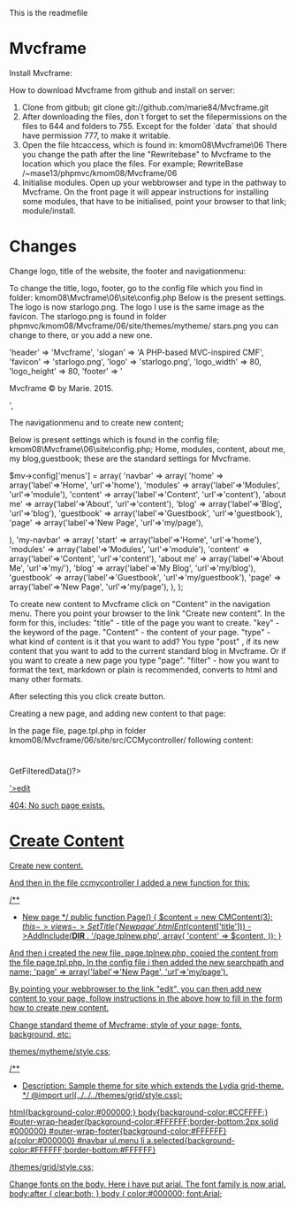 
This is the readmefile

Mvcframe 
========


Install Mvcframe:

How to download Mvcframe from github and install on server:

1. Clone from gitbub; git clone git://github.com/marie84/Mvcframe.git
2. After downloading the files, don´t forget to set the filepermissions on the files to 644 and folders to 755. Except for the 
folder `data´ that should have permission 777, to make it writable.  
3. Open the file htcaccess, which is found in: kmom08\Mvcframe\06 
There you change the path after the line "Rewritebase" to Mvcframe to the location which you place the files. For example; 
RewriteBase /~mase13/phpmvc/kmom08/Mvcframe/06
4. Initialise modules. Open up your webbrowser and type in the pathway to Mvcframe. On the front page it will appear instructions for installing some 
modules, that have to be initialised, point your browser to that link; module/install.  


Changes 
=======

Change logo, title of the website, the footer and navigationmenu:

To change the title, logo, footer, go to the config file which you find in folder: kmom08\Mvcframe\06\site\config.php
Below is the present settings. The logo is now starlogo.png. The logo I use is the same image as the favicon. 
The starlogo.png is found in folder phpmvc/kmom08/Mvcframe/06/site/themes/mytheme/
stars.png you can change to there, or you add a new one. 

'header' => 'Mvcframe',
    'slogan' => 'A PHP-based MVC-inspired CMF',
    'favicon' => 'starlogo.png',
    'logo' => 'starlogo.png',
    'logo_width'  => 80,
    'logo_height' => 80,
    'footer' => '<p>Mvcframe &copy; by Marie. 2015.</p>',
	

The navigationmenu and to create new content;

Below is present settings which is found in the config file; kmom08\Mvcframe\06\site\config.php; Home, modules, content, about me, my blog,guestbook; 
these are the standard settings for Mvcframe. 
 
$mv->config['menus'] = array(
  'navbar' => array(
    'home'      => array('label'=>'Home', 'url'=>'home'),
    'modules'   => array('label'=>'Modules', 'url'=>'module'),
    'content'   => array('label'=>'Content', 'url'=>'content'),
	'about me'  => array('label'=>'About', 'url'=>'content'),
	'blog'      => array('label'=>'Blog', 'url'=>'blog'),
    'guestbook' => array('label'=>'Guestbook', 'url'=>'guestbook'),
	'page' => array('label'=>'New Page', 'url'=>'my/page'),
	
	
    
  ),
  'my-navbar' => array(
    'start'      => array('label'=>'Home', 'url'=>'home'),
	'modules'      => array('label'=>'Modules', 'url'=>'module'),
	'content'      => array('label'=>'Content', 'url'=>'content'),
    'about me'      => array('label'=>'About Me', 'url'=>'my/'),
	'blog'      => array('label'=>'My Blog', 'url'=>'my/blog'),
    'guestbook' => array('label'=>'Guestbook', 'url'=>'my/guestbook'),
	'page' => array('label'=>'New Page', 'url'=>'my/page'),
  ),
);
	
To create new content to Mvcframe click on "Content" in the navigation menu. There you point your browser to the link "Create new content".
In the form for this, includes:
 "title" - title of the page you want to create. 
 "key" - the keyword of the page. 
 "Content" - the content of your page. 
 "type" - what kind of content is it that you want to add? You type "post" , if its new content that you want to add to the current standard blog in 
 Mvcframe. Or if you want to create a new page you type "page". 
 "filter" - how you want to format the text, markdown or plain is recommended, converts to html and many other formats.

After selecting this you click create button. 


Creating a new page, and adding new content to that page: 

In the page file, page.tpl.php in folder kmom08/Mvcframe/06/site/src/CCMycontroller/ 
following content: 

<?php if($content['id']):?>
  <h1><?=esc($content['title'])?></h1>
  <p><?=$content->GetFilteredData()?></p>
  <p class='smaller-text silent'><a href='<?=create_url("content/edit/{$content['id']}")?>'>edit</a> <a href='<?=create_url("content")?>'>
<?php else:?>
  <p>404: No such page exists.</p>
<?php endif;?>

<?php if($content['created']): ?>
  
<?php else: ?>
  <h1>Create Content</h1>
  <p>Create new content.</p>
<?php endif; ?>


And then in the file ccmycontroller I added a new function for this:

   /**
   * New page 
   */
  public function Page() {
    $content = new CMContent(3);
    $this->views->SetTitle('New page'.htmlEnt($content['title']))
                ->AddInclude(__DIR__ . '/page.tplnew.php', array(
                  'content' => $content,
                ));
  }
  
And then i created the new file, page.tplnew.php, copied the content from the file page.tpl.php.
In the config file i then added the new searchpath and name; 
  'page' => array('label'=>'New Page', 'url'=>'my/page'),
  
  
By pointing your webbrowser to the link "edit", you can then add new content to your page, follow instructions in the above how to 
fill in the form how to create new content. 

Change standard theme of Mvcframe; style of your page; fonts, background, etc:

themes/mytheme/style.css; 

/** 
 * Description: Sample theme for site which extends the Lydia grid-theme.
 */
@import url(../../../themes/grid/style.css);

html{background-color:#000000;}
body{background-color:#CCFFFF;}
#outer-wrap-header{background-color:#FFFFFF;border-bottom:2px solid #000000}
#outer-wrap-footer{background-color:#FFFFFF}
a{color:#000000}
#navbar ul.menu li a.selected{background-color:#FFFFFF;border-bottom:#FFFFFF}

/themes/grid/style.css; 

Change fonts on the body. Here i have put arial. The font family is now arial. 
body:after { clear:both; }
body {
  color:#000000;
  font:Arial;
  
  
  



 
  
  
  
  
  
  
  
  
  
  
  
  
  
  

 
 
 
	
	
	







 



